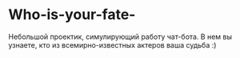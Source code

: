 # Who-is-your-fate-

Небольшой проектик, симулирующий работу чат-бота. В нем вы узнаете, кто из всемирно-известных актеров ваша судьба :)
